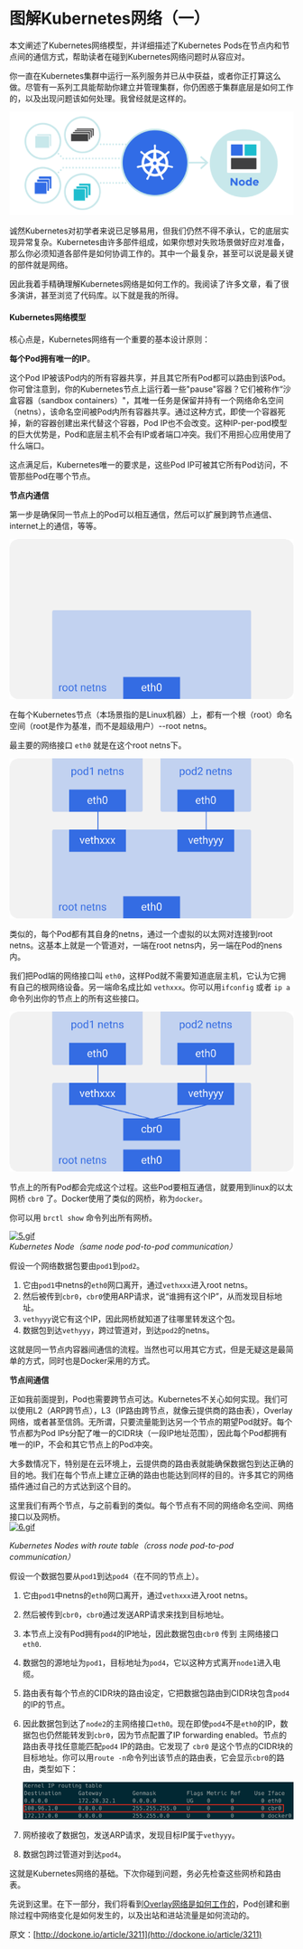 # 图解Kubernetes网络（一）

 本文阐述了Kubernetes网络模型，并详细描述了Kubernetes Pods在节点内和节点间的通信方式，帮助读者在碰到Kubernetes网络问题时从容应对。  
  
你一直在Kubernetes集群中运行一系列服务并已从中获益，或者你正打算这么做。尽管有一系列工具能帮助你建立并管理集群，你仍困惑于集群底层是如何工作的，以及出现问题该如何处理。我曾经就是这样的。

![](../../.gitbook/assets/image%20%2841%29.png)

  
诚然Kubernetes对初学者来说已足够易用，但我们仍然不得不承认，它的底层实现异常复杂。Kubernetes由许多部件组成，如果你想对失败场景做好应对准备，那么你必须知道各部件是如何协调工作的。其中一个最复杂，甚至可以说是最关键的部件就是网络。  
  
因此我着手精确理解Kubernetes网络是如何工作的。我阅读了许多文章，看了很多演讲，甚至浏览了代码库。以下就是我的所得。  


#### Kubernetes网络模型

核心点是，Kubernetes网络有一个重要的基本设计原则：  
  
**每个Pod拥有唯一的IP**。  
  
这个Pod IP被该Pod内的所有容器共享，并且其它所有Pod都可以路由到该Pod。你可曾注意到，你的Kubernetes节点上运行着一些"pause"容器？它们被称作“沙盒容器（sandbox containers）"，其唯一任务是保留并持有一个网络命名空间（netns），该命名空间被Pod内所有容器共享。通过这种方式，即使一个容器死掉，新的容器创建出来代替这个容器，Pod IP也不会改变。这种IP-per-pod模型的巨大优势是，Pod和底层主机不会有IP或者端口冲突。我们不用担心应用使用了什么端口。  
  
这点满足后，Kubernetes唯一的要求是，这些Pod IP可被其它所有Pod访问，不管那些Pod在哪个节点。  


**节点内通信**

第一步是确保同一节点上的Pod可以相互通信，然后可以扩展到跨节点通信、internet上的通信，等等。

![Kubernetes Node&#xFF08;root network namespace&#xFF09;](../../.gitbook/assets/image%20%28113%29.png)

在每个Kubernetes节点（本场景指的是Linux机器）上，都有一个根（root）命名空间（root是作为基准，而不是超级用户）--root netns。  
  
最主要的网络接口 `eth0` 就是在这个root netns下。

![Kubernetes Node&#xFF08;pod network namespace&#xFF09;](../../.gitbook/assets/image%20%28156%29.png)

  
类似的，每个Pod都有其自身的netns，通过一个虚拟的以太网对连接到root netns。这基本上就是一个管道对，一端在root netns内，另一端在Pod的nens内。  
  
我们把Pod端的网络接口叫 `eth0`，这样Pod就不需要知道底层主机，它认为它拥有自己的根网络设备。另一端命名成比如 `vethxxx`。你可以用`ifconfig` 或者 `ip a` 命令列出你的节点上的所有这些接口。

![Kubernetes Node&#xFF08;linux network bridge&#xFF09;](../../.gitbook/assets/image%20%28138%29.png)

  
节点上的所有Pod都会完成这个过程。这些Pod要相互通信，就要用到linux的以太网桥 `cbr0` 了。Docker使用了类似的网桥，称为`docker`。  
  
你可以用 `brctl show` 命令列出所有网桥。

[![5.gif](http://dockone.io/uploads/article/20180121/e585af8eb1d0245815d6e430f58e016a.gif)](http://dockone.io/uploads/article/20180121/e585af8eb1d0245815d6e430f58e016a.gif)  
_Kubernetes Node（same node pod-to-pod communication）_  
  
假设一个网络数据包要由`pod1`到`pod2`。

1. 它由`pod1`中netns的`eth0`网口离开，通过`vethxxx`进入root netns。
2. 然后被传到`cbr0`，`cbr0`使用ARP请求，说“谁拥有这个IP”，从而发现目标地址。
3. `vethyyy`说它有这个IP，因此网桥就知道了往哪里转发这个包。
4. 数据包到达`vethyyy`，跨过管道对，到达`pod2`的netns。

  
这就是同一节点内容器间通信的流程。当然也可以用其它方式，但是无疑这是最简单的方式，同时也是Docker采用的方式。  


**节点间通信**

正如我前面提到，Pod也需要跨节点可达。Kubernetes不关心如何实现。我们可以使用L2（ARP跨节点），L3（IP路由跨节点，就像云提供商的路由表），Overlay网络，或者甚至信鸽。无所谓，只要流量能到达另一个节点的期望Pod就好。每个节点都为Pod IPs分配了唯一的CIDR块（一段IP地址范围），因此每个Pod都拥有唯一的IP，不会和其它节点上的Pod冲突。  
  
大多数情况下，特别是在云环境上，云提供商的路由表就能确保数据包到达正确的目的地。我们在每个节点上建立正确的路由也能达到同样的目的。许多其它的网络插件通过自己的方式达到这个目的。  
  
这里我们有两个节点，与之前看到的类似。每个节点有不同的网络命名空间、网络接口以及网桥。  
[![6.gif](http://dockone.io/uploads/article/20180121/c56fb68ab8e146619d51807feafeae98.gif)](http://dockone.io/uploads/article/20180121/c56fb68ab8e146619d51807feafeae98.gif)

  
_Kubernetes Nodes with route table（cross node pod-to-pod communication）_  
  
假设一个数据包要从`pod1`到达`pod4`（在不同的节点上）。  


1. 它由`pod1`中netns的`eth0`网口离开，通过`vethxxx`进入root netns。
2. 然后被传到`cbr0`，`cbr0`通过发送ARP请求来找到目标地址。
3. 本节点上没有Pod拥有`pod4`的IP地址，因此数据包由`cbr0` 传到 主网络接口 `eth0`.
4. 数据包的源地址为`pod1`，目标地址为`pod4`，它以这种方式离开`node1`进入电缆。
5. 路由表有每个节点的CIDR块的路由设定，它把数据包路由到CIDR块包含`pod4`的IP的节点。
6. 因此数据包到达了`node2`的主网络接口`eth0`。现在即使`pod4`不是`eth0`的IP，数据包也仍然能转发到`cbr0`，因为节点配置了IP forwarding enabled。节点的路由表寻找任意能匹配`pod4` IP的路由。它发现了 `cbr0` 是这个节点的CIDR块的目标地址。你可以用`route -n`命令列出该节点的路由表，它会显示`cbr0`的路由，类型如下：

   ![](../../.gitbook/assets/image%20%2826%29.png)

7. 网桥接收了数据包，发送ARP请求，发现目标IP属于`vethyyy`。
8. 数据包跨过管道对到达`pod4`。

  
这就是Kubernetes网络的基础。下次你碰到问题，务必先检查这些网桥和路由表。  
  
先说到这里。在下一部分，我们将看到[Overlay网络是如何工作的](https://medium.com/@ApsOps/an-illustrated-guide-to-kubernetes-networking-part-2-13fdc6c4e24c)，Pod创建和删除过程中网络变化是如何发生的，以及出站和进站流量是如何流动的。

原文：[http://dockone.io/article/3211](http://dockone.io/article/3211)  


